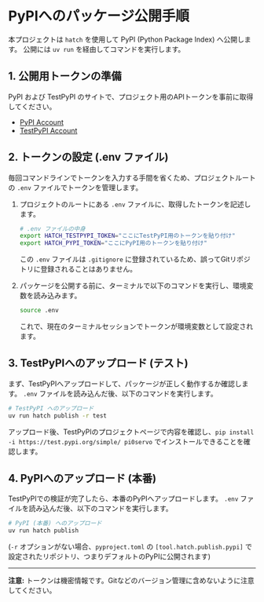 # PyPIへのパッケージ公開手順

本プロジェクトは `hatch` を使用して PyPI (Python Package Index) へ公開します。
公開には `uv run` を経由してコマンドを実行します。

## 1. 公開用トークンの準備

PyPI および TestPyPI のサイトで、プロジェクト用のAPIトークンを事前に取得してください。

- [PyPI Account](https://pypi.org/manage/account/)
- [TestPyPI Account](https://test.pypi.org/manage/account/)

## 2. トークンの設定 (.env ファイル)

毎回コマンドラインでトークンを入力する手間を省くため、プロジェクトルートの `.env` ファイルでトークンを管理します。

1.  プロジェクトのルートにある `.env` ファイルに、取得したトークンを記述します。

    ```bash
    # .env ファイルの中身
    export HATCH_TESTPYPI_TOKEN="ここにTestPyPI用のトークンを貼り付け"
    export HATCH_PYPI_TOKEN="ここにPyPI用のトークンを貼り付け"
    ```
    この `.env` ファイルは `.gitignore` に登録されているため、誤ってGitリポジトリに登録されることはありません。

2.  パッケージを公開する前に、ターミナルで以下のコマンドを実行し、環境変数を読み込みます。

    ```bash
    source .env
    ```
    これで、現在のターミナルセッションでトークンが環境変数として設定されます。

## 3. TestPyPIへのアップロード (テスト)

まず、TestPyPIへアップロードして、パッケージが正しく動作するか確認します。
`.env` ファイルを読み込んだ後、以下のコマンドを実行します。

```bash
# TestPyPI へのアップロード
uv run hatch publish -r test
```

アップロード後、TestPyPIのプロジェクトページで内容を確認し、`pip install -i https://test.pypi.org/simple/ pi0servo` でインストールできることを確認します。

## 4. PyPIへのアップロード (本番)

TestPyPIでの検証が完了したら、本番のPyPIへアップロードします。
`.env` ファイルを読み込んだ後、以下のコマンドを実行します。

```bash
# PyPI (本番) へのアップロード
uv run hatch publish
```
(`-r` オプションがない場合、`pyproject.toml` の `[tool.hatch.publish.pypi]` で設定されたリポジトリ、つまりデフォルトのPyPIに公開されます)

---
**注意:** トークンは機密情報です。Gitなどのバージョン管理に含めないように注意してください。